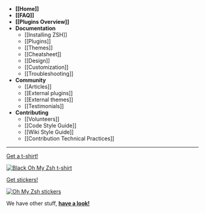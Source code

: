 * **[[Home]]**
* **[[FAQ]]**
* **[[Plugins Overview]]**
* **Documentation**
  + [[Installing ZSH]]
  + [[Plugins]]
  + [[Themes]]
  + [[Cheatsheet]]
  + [[Design]]
  + [[Customization]]
  + [[Troubleshooting]]
* **Community**
  + [[Articles]]
  + [[External plugins]]
  + [[External themes]]
  + [[Testimonials]]
* **Contributing**
  + [[Volunteers]]
  + [[Code Style Guide]]
  + [[Wiki Style Guide]]
  + [[Contribution Technical Practices]]

------------------

[Get a t-shirt!](https://shop.planetargon.com/products/ohmyzsh-t-shirts)

[![Black Oh My Zsh t-shirt](https://cdn.shopify.com/s/files/1/0101/8752/products/IMG_7672_medium.jpg)](https://shop.planetargon.com/products/ohmyzsh-t-shirts)

[Get stickers!](https://shop.planetargon.com/collections/everything/products/ohmyzsh-stickers-set-of-3-stickers)

[![Oh My Zsh stickers](https://cdn.shopify.com/s/files/1/0101/8752/products/2013-09-25_11.35.14_medium.jpg)](https://shop.planetargon.com/collections/everything/products/ohmyzsh-stickers-set-of-3-stickers)

We have other stuff, **[have a look!](https://shop.planetargon.com/collections/oh-my-zsh?utm_source=github)**
